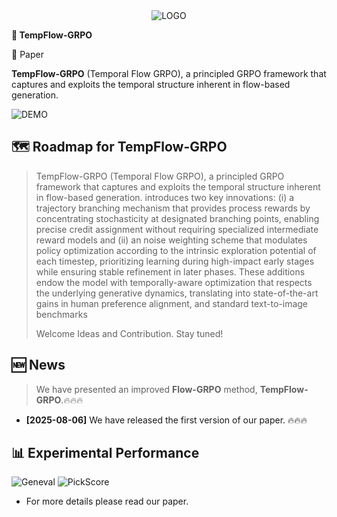 <div style="text-align: center;">
    <img src="asset/logo.svg" alt="LOGO">
</div>


<b>🦖 TempFlow-GRPO </b>

📝 Paper</a>
</div>

**TempFlow-GRPO** (Temporal Flow GRPO), a principled GRPO framework that captures and exploits the temporal structure inherent in flow-based generation. 

![DEMO](asset/demo1.png)

## 🗺️ Roadmap for TempFlow-GRPO
> TempFlow-GRPO (Temporal Flow GRPO), a principled GRPO framework that captures and exploits the temporal structure inherent in flow-based generation. introduces two key innovations: (i) a trajectory branching mechanism that provides process rewards by concentrating stochasticity at designated branching points, enabling precise credit assignment without requiring specialized intermediate reward models and (ii) an noise weighting scheme that modulates policy optimization according to the intrinsic exploration potential of each timestep, prioritizing learning during high-impact early stages while ensuring stable refinement in later phases. These additions endow the model with temporally-aware optimization that respects the underlying generative dynamics, translating into state-of-the-art gains in human preference alignment, and standard text-to-image benchmarks
> 
> Welcome Ideas and Contribution. Stay tuned!

## 🆕 News

> We have presented an improved **Flow-GRPO** method, **TempFlow-GRPO**.🔥🔥🔥
- **[2025-08-06]** We have released the first version of our paper. 🔥🔥🔥


## 📊 Experimental Performance
![Geneval](https://github.com/user-attachments/assets/ced4197e-19e6-476f-9e9b-84cc96323842)
![PickScore](https://github.com/user-attachments/assets/07f4176a-3a5b-4066-a59f-d4bbe2767860)

- For more details please read our paper.

